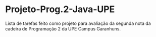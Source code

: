 # Projeto-Prog.2-Java-UPE
Lista de tarefas feito como projeto para avaliação da segunda nota da cadeira de Programação 2 da UPE Campus Garanhuns.
